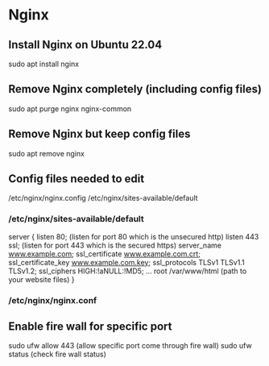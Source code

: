 # Nginx
## Install Nginx on Ubuntu 22.04
sudo apt install nginx

## Remove Nginx completely (including config files)
sudo apt purge nginx nginx-common

## Remove Nginx but keep config files
sudo apt remove nginx

## Config files needed to edit
/etc/nginx/nginx.config
/etc/nginx/sites-available/default

### /etc/nginx/sites-available/default
server {
    listen              80; (listen for port 80 which is the unsecured http)
    listen              443 ssl; (listen for port 443 which is the secured https)
    server_name         www.example.com;
    ssl_certificate     www.example.com.crt;
    ssl_certificate_key www.example.com.key;
    ssl_protocols       TLSv1 TLSv1.1 TLSv1.2;
    ssl_ciphers         HIGH:!aNULL:!MD5;
    ...
    root /var/www/html (path to your website files)
}

### /etc/nginx/nginx.conf


## Enable fire wall for specific port
sudo ufw allow 443 (allow specific port come through fire wall)
sudo ufw status (check fire wall status)
